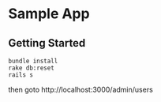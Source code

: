 # Sample App

## Getting Started

```
bundle install
rake db:reset
rails s
```

then goto http://localhost:3000/admin/users
